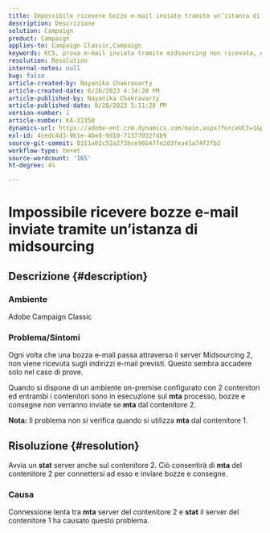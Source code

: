 ```yaml
---
title: Impossibile ricevere bozze e-mail inviate tramite un’istanza di midsourcing
description: Descrizione
solution: Campaign
product: Campaign
applies-to: Campaign Classic,Campaign
keywords: KCS, prova e-mail inviata tramite midsourcing non ricevuta, ACC, campaign classic
resolution: Resolution
internal-notes: null
bug: false
article-created-by: Nayanika Chakravarty
article-created-date: 6/26/2023 4:34:28 PM
article-published-by: Nayanika Chakravarty
article-published-date: 6/28/2023 5:11:28 PM
version-number: 1
article-number: KA-22350
dynamics-url: https://adobe-ent.crm.dynamics.com/main.aspx?forceUCI=1&pagetype=entityrecord&etn=knowledgearticle&id=f2028650-3f14-ee11-8f6e-6045bd006239
exl-id: 4cedc4d3-9b1e-4bed-9d10-71377032fdb9
source-git-commit: 0311a02c52a273bce96b47fe2d3fea41a74f2fb2
workflow-type: tm+mt
source-wordcount: '165'
ht-degree: 4%

---
```


# Impossibile ricevere bozze e-mail inviate tramite un’istanza di midsourcing

## Descrizione {#description}


### Ambiente

Adobe Campaign Classic

### Problema/Sintomi

Ogni volta che una bozza e-mail passa attraverso il server Midsourcing 2, non viene ricevuta sugli indirizzi e-mail previsti. Questo sembra accadere solo nel caso di prove.

Quando si dispone di un ambiente on-premise configurato con 2 contenitori ed entrambi i contenitori sono in esecuzione sul <b>mta</b> processo, bozze e consegne non verranno inviate se <b>mta</b> dal contenitore 2.

<b>Nota:</b> Il problema non si verifica quando si utilizza <b>mta</b> dal contenitore 1.


## Risoluzione {#resolution}


Avvia un <b>stat</b> server anche sul contenitore 2. Ciò consentirà di <b>mta</b> del contenitore 2 per connettersi ad esso e inviare bozze e consegne.

### Causa

Connessione lenta tra <b>mta</b> server del contenitore 2 e <b>stat</b> il server del contenitore 1 ha causato questo problema.
